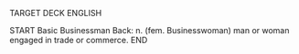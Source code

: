 TARGET DECK
ENGLISH

START
Basic
Businessman
Back: n. (fem. Businesswoman) man or woman engaged in trade or commerce.
END
